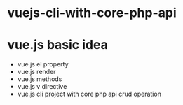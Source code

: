 # vuejs-cli-with-core-php-api
# vue.js basic idea
- vue.js el property
- vue.js render
- vue.js methods
- vue.js v directive
- vue.js cli project with core php api crud operation
